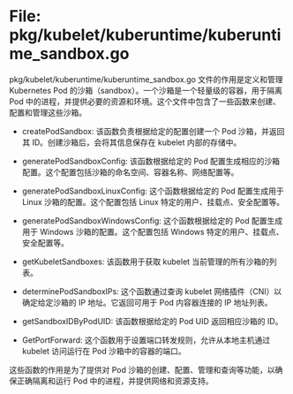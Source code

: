 # File: pkg/kubelet/kuberuntime/kuberuntime_sandbox.go

pkg/kubelet/kuberuntime/kuberuntime_sandbox.go 文件的作用是定义和管理 Kubernetes Pod 的沙箱（sandbox）。一个沙箱是一个轻量级的容器，用于隔离 Pod 中的进程，并提供必要的资源和环境。这个文件中包含了一些函数来创建、配置和管理这些沙箱。

- createPodSandbox: 该函数负责根据给定的配置创建一个 Pod 沙箱，并返回其 ID。创建沙箱后，会将其信息保存在 kubelet 内部的存储中。

- generatePodSandboxConfig: 该函数根据给定的 Pod 配置生成相应的沙箱配置。这个配置包括沙箱的命名空间、容器名称、网络配置等。

- generatePodSandboxLinuxConfig: 这个函数根据给定的 Pod 配置生成用于 Linux 沙箱的配置。这个配置包括 Linux 特定的用户、挂载点、安全配置等。

- generatePodSandboxWindowsConfig: 这个函数根据给定的 Pod 配置生成用于 Windows 沙箱的配置。这个配置包括 Windows 特定的用户、挂载点、安全配置等。

- getKubeletSandboxes: 该函数用于获取 kubelet 当前管理的所有沙箱的列表。

- determinePodSandboxIPs: 这个函数通过查询 kubelet 网络插件（CNI）以确定给定沙箱的 IP 地址。它返回可用于 Pod 内容器连接的 IP 地址列表。

- getSandboxIDByPodUID: 该函数根据给定的 Pod UID 返回相应沙箱的 ID。

- GetPortForward: 这个函数用于设置端口转发规则，允许从本地主机通过 kubelet 访问运行在 Pod 沙箱中的容器的端口。

这些函数的作用是为了提供对 Pod 沙箱的创建、配置、管理和查询等功能，以确保正确隔离和运行 Pod 中的进程，并提供网络和资源支持。

